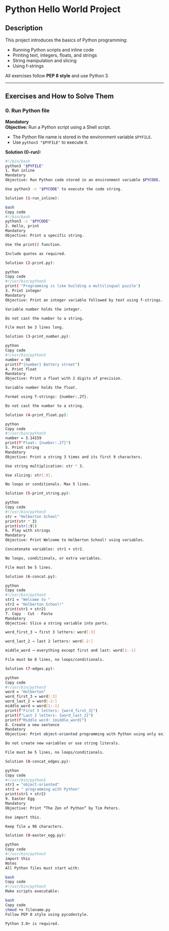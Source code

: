 # Python Hello World Project

## Description
This project introduces the basics of Python programming:
- Running Python scripts and inline code
- Printing text, integers, floats, and strings
- String manipulation and slicing
- Using f-strings

All exercises follow **PEP 8 style** and use Python 3.

---

## Exercises and How to Solve Them

### 0. Run Python file
**Mandatory**  
**Objective:** Run a Python script using a Shell script.  
- The Python file name is stored in the environment variable `$PYFILE`.  
- Use `python3 "$PYFILE"` to execute it.

**Solution (0-run):**
```bash
#!/bin/bash
python3 "$PYFILE"
1. Run inline
Mandatory
Objective: Run Python code stored in an environment variable $PYCODE.

Use python3 -c "$PYCODE" to execute the code string.

Solution (1-run_inline):

bash
Copy code
#!/bin/bash
python3 -c "$PYCODE"
2. Hello, print
Mandatory
Objective: Print a specific string.

Use the print() function.

Include quotes as required.

Solution (2-print.py):

python
Copy code
#!/usr/bin/python3
print('"Programming is like building a multilingual puzzle')
3. Print integer
Mandatory
Objective: Print an integer variable followed by text using f-strings.

Variable number holds the integer.

Do not cast the number to a string.

File must be 3 lines long.

Solution (3-print_number.py):

python
Copy code
#!/usr/bin/python3
number = 98
print(f"{number} Battery street")
4. Print float
Mandatory
Objective: Print a float with 2 digits of precision.

Variable number holds the float.

Format using f-strings: {number:.2f}.

Do not cast the number to a string.

Solution (4-print_float.py):

python
Copy code
#!/usr/bin/python3
number = 3.14159
print(f"Float: {number:.2f}")
5. Print string
Mandatory
Objective: Print a string 3 times and its first 9 characters.

Use string multiplication: str * 3.

Use slicing: str[:9].

No loops or conditionals. Max 5 lines.

Solution (5-print_string.py):

python
Copy code
#!/usr/bin/python3
str = "Holberton School"
print(str * 3)
print(str[:9])
6. Play with strings
Mandatory
Objective: Print Welcome to Holberton School! using variables.

Concatenate variables: str1 + str2.

No loops, conditionals, or extra variables.

File must be 5 lines.

Solution (6-concat.py):

python
Copy code
#!/usr/bin/python3
str1 = "Welcome to "
str2 = "Holberton School!"
print(str1 + str2)
7. Copy - Cut - Paste
Mandatory
Objective: Slice a string variable into parts.

word_first_3 → first 3 letters: word[:3]

word_last_2 → last 2 letters: word[-2:]

middle_word → everything except first and last: word[1:-1]

File must be 8 lines, no loops/conditionals.

Solution (7-edges.py):

python
Copy code
#!/usr/bin/python3
word = "Holberton"
word_first_3 = word[:3]
word_last_2 = word[-2:]
middle_word = word[1:-1]
print(f"First 3 letters: {word_first_3}")
print(f"Last 2 letters: {word_last_2}")
print(f"Middle word: {middle_word}")
8. Create a new sentence
Mandatory
Objective: Print object-oriented programming with Python using only existing variables.

Do not create new variables or use string literals.

File must be 5 lines, no loops/conditionals.

Solution (8-concat_edges.py):

python
Copy code
#!/usr/bin/python3
str1 = "object-oriented"
str2 = " programming with Python"
print(str1 + str2)
9. Easter Egg
Mandatory
Objective: Print “The Zen of Python” by Tim Peters.

Use import this.

Keep file ≤ 98 characters.

Solution (9-easter_egg.py):

python
Copy code
#!/usr/bin/python3
import this
Notes
All Python files must start with:

bash
Copy code
#!/usr/bin/python3
Make scripts executable:

bash
Copy code
chmod +x filename.py
Follow PEP 8 style using pycodestyle.

Python 3.8+ is required.
